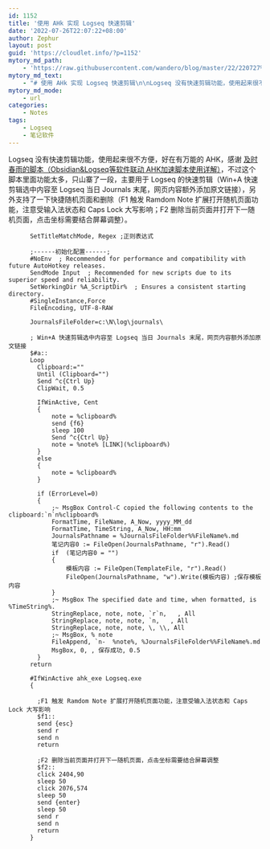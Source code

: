 ```yaml
---
id: 1152
title: '使用 AHk 实现 Logseq 快速剪辑'
date: '2022-07-26T22:07:22+08:00'
author: Zephur
layout: post
guid: 'https://cloudlet.info/?p=1152'
mytory_md_path:
    - 'https://raw.githubusercontent.com/wandero/blog/master/22/220727%20%E4%BD%BF%E7%94%A8%20AHk%20%E5%AE%9E%E7%8E%B0%20Logseq%20%E5%BF%AB%E9%80%9F%E5%89%AA%E8%BE%91.md'
mytory_md_text:
    - "# 使用 AHk 实现 Logseq 快速剪辑\n\nLogseq 没有快速剪辑功能，使用起来很不方便，好在有万能的 AHK，感谢 [及时春雨的脚本（Obsidian&Logseq等软件联动 AHK加速脚本使用详解）](https://www.bilibili.com/video/BV1vY411T711?spm_id_from=333.337.search-card.all.click&vd_source=3c6810b837c319a08af0b805d3d2a19d)，不过这个脚本里面功能太多，只山寨了一段，主要用于 Logseq 的快速剪辑（Win+A 快速剪辑选中内容至 Logseq 当日 Journals 末尾，网页内容额外添加原文链接），另外支持了一下快捷随机页面和删除（F1 触发 Ramdom Note 扩展打开随机页面功能，注意受输入法状态和 Caps Lock 大写影响；F2 删除当前页面并打开下一随机页面，点击坐标需要结合屏幕调整）。\n\n```\n\t  SetTitleMatchMode, Regex ;正则表达式\n\n\t  ;------初始化配置------;\n\t  #NoEnv  ; Recommended for performance and compatibility with future AutoHotkey releases.\n\t  SendMode Input  ; Recommended for new scripts due to its superior speed and reliability.\n\t  SetWorkingDir %A_ScriptDir%  ; Ensures a consistent starting directory.\n\t  #SingleInstance,Force\n\t  FileEncoding, UTF-8-RAW\n\n\t  JournalsFileFolder=c:\\N\\log\\journals\\\n\n\t  ; Win+A 快速剪辑选中内容至 Logseq 当日 Journals 末尾，网页内容额外添加原文链接\n\t  $#a::\n\t  Loop\n\t  \tClipboard:=\"\"\n\t  \tUntil (Clipboard=\"\")\n\t  \tSend ^c{Ctrl Up}\n\t  \tClipWait, 0.5\n\n\t  \tIfWinActive, Cent\n\t  \t{\n\t  \t\tnote = %clipboard%\n\t  \t\tsend {f6}\n\t  \t\tsleep 100\n\t  \t\tSend ^c{Ctrl Up}\n\t  \t\tnote = %note% [LINK](%clipboard%)\n\t  \t}\n\t  \telse\n\t  \t{\n\t  \t\tnote = %clipboard%\n\t  \t}\n\n\n\t  \tif (ErrorLevel=0)\n\t  \t{\n\t  \t\t;~ MsgBox Control-C copied the following contents to the clipboard:`n`n%clipboard%\n\t  \t\tFormatTime, FileName, A_Now, yyyy_MM_dd\n\t  \t\tFormatTime, TimeString, A_Now, HH:mm\n\t  \t\tJournalsPathname = %JournalsFileFolder%%FileName%.md\n\t  \t\t笔记内容0 := FileOpen(JournalsPathname, \"r\").Read()\n\t  \t\tif  (笔记内容0 = \"\")\n\t  \t\t{\n\t  \t\t\t模板内容 := FileOpen(TemplateFile, \"r\").Read()\n\t  \t\t\tFileOpen(JournalsPathname, \"w\").Write(模板内容) ;保存模板内容\n\t  \t\t}\n\t  \t\t;~ MsgBox The specified date and time, when formatted, is %TimeString%.\n\t  \t\tStringReplace, note, note, `r`n,   , All\n\t  \t\tStringReplace, note, note, `n,   , All\n\t  \t\tStringReplace, note, note, \\, \\\\, All\n\t  \t\t;~ MsgBox, % note\n\t  \t\tFileAppend, `n-  %note%, %JournalsFileFolder%%FileName%.md\n\t  \t\tMsgBox, 0, , 保存成功, 0.5\n\t  \t}\n\t  return\n\n\n\t  #IfWinActive ahk_exe Logseq.exe\n\t  {\n\n\t  \t;F1 触发 Ramdom Note 扩展打开随机页面功能，注意受输入法状态和 Caps Lock 大写影响\n\t  \t$f1::\n\t  \tsend {esc}\n\t  \tsend r\n\t  \tsend n\n\t  \treturn\n\n\t  \t;F2 删除当前页面并打开下一随机页面，点击坐标需要结合屏幕调整\n\t  \t$f2::\n\t  \tclick 2404,90\n\t  \tsleep 50\n\t  \tclick 2076,574\n\t  \tsleep 50\n\t  \tsend {enter}\n\t  \tsleep 50\n\t  \tsend r\n\t  \tsend n\n\t  \treturn\n\t  }\n\n```"
mytory_md_mode:
    - url
categories:
    - Notes
tags:
    - Logseq
    - 笔记软件
---
```


Logseq 没有快速剪辑功能，使用起来很不方便，好在有万能的 AHK，感谢 [及时春雨的脚本（Obsidian&amp;Logseq等软件联动 AHK加速脚本使用详解）](https://www.bilibili.com/video/BV1vY411T711?spm_id_from=333.337.search-card.all.click&vd_source=3c6810b837c319a08af0b805d3d2a19d)，不过这个脚本里面功能太多，只山寨了一段，主要用于 Logseq 的快速剪辑（Win+A 快速剪辑选中内容至 Logseq 当日 Journals 末尾，网页内容额外添加原文链接），另外支持了一下快捷随机页面和删除（F1 触发 Ramdom Note 扩展打开随机页面功能，注意受输入法状态和 Caps Lock 大写影响；F2 删除当前页面并打开下一随机页面，点击坐标需要结合屏幕调整）。

<!-- more -->

```
      SetTitleMatchMode, Regex ;正则表达式

      ;------初始化配置------;
      #NoEnv  ; Recommended for performance and compatibility with future AutoHotkey releases.
      SendMode Input  ; Recommended for new scripts due to its superior speed and reliability.
      SetWorkingDir %A_ScriptDir%  ; Ensures a consistent starting directory.
      #SingleInstance,Force
      FileEncoding, UTF-8-RAW

      JournalsFileFolder=c:\N\log\journals\

      ; Win+A 快速剪辑选中内容至 Logseq 当日 Journals 末尾，网页内容额外添加原文链接
      $#a::
      Loop
        Clipboard:=""
        Until (Clipboard="")
        Send ^c{Ctrl Up}
        ClipWait, 0.5

        IfWinActive, Cent
        {
            note = %clipboard%
            send {f6}
            sleep 100
            Send ^c{Ctrl Up}
            note = %note% [LINK](%clipboard%)
        }
        else
        {
            note = %clipboard%
        }

        if (ErrorLevel=0)
        {
            ;~ MsgBox Control-C copied the following contents to the clipboard:`n`n%clipboard%
            FormatTime, FileName, A_Now, yyyy_MM_dd
            FormatTime, TimeString, A_Now, HH:mm
            JournalsPathname = %JournalsFileFolder%%FileName%.md
            笔记内容0 := FileOpen(JournalsPathname, "r").Read()
            if  (笔记内容0 = "")
            {
                模板内容 := FileOpen(TemplateFile, "r").Read()
                FileOpen(JournalsPathname, "w").Write(模板内容) ;保存模板内容
            }
            ;~ MsgBox The specified date and time, when formatted, is %TimeString%.
            StringReplace, note, note, `r`n,   , All
            StringReplace, note, note, `n,   , All
            StringReplace, note, note, \, \\, All
            ;~ MsgBox, % note
            FileAppend, `n-  %note%, %JournalsFileFolder%%FileName%.md
            MsgBox, 0, , 保存成功, 0.5
        }
      return

      #IfWinActive ahk_exe Logseq.exe
      {

        ;F1 触发 Ramdom Note 扩展打开随机页面功能，注意受输入法状态和 Caps Lock 大写影响
        $f1::
        send {esc}
        send r
        send n
        return

        ;F2 删除当前页面并打开下一随机页面，点击坐标需要结合屏幕调整
        $f2::
        click 2404,90
        sleep 50
        click 2076,574
        sleep 50
        send {enter}
        sleep 50
        send r
        send n
        return
      }

```